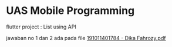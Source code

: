 # UAS Mobile Programming

flutter project : List using API

jawaban no 1 dan 2 ada pada file [191011401784 - Dika Fahrozy.pdf](https://raw.githubusercontent.com/Dika-fahrozy/UAS_191011401784/main/191011401784%20-%20Dika%20Fahrozy.pdf)
